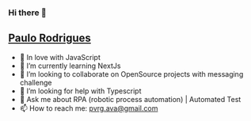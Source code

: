 ### Hi there 👋

<!--
**paulorodrigues99/paulorodrigues99** is a ✨ _special_ ✨ repository because its `README.md` (this file) appears on your GitHub profile. -->

## [Paulo Rodrigues](https://www.linkedin.com/in/paulorodrigues99/)

- 💙 In love with JavaScript
- 🌱 I’m currently learning NextJs
- 👯 I’m looking to collaborate on OpenSource projects with messaging challenge
- 🤔 I’m looking for help with Typescript
- 💬 Ask me about RPA (robotic process automation) | Automated Test
- 📫 How to reach me: pvrg.ava@gmail.com

